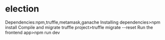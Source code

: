 # election
Dependencies:npm,truffle,metamask,ganache
Installing dependencies>npm install
Compile and migrate truffle project>truffle migrate --reset
Run the frontend app>npm run dev
